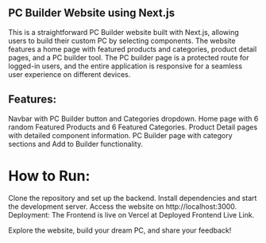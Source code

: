 ## PC Builder Website using Next.js

This is a straightforward PC Builder website built with Next.js, allowing users to build their custom PC by selecting components. The website features a home page with featured products and categories, product detail pages, and a PC builder tool. The PC builder page is a protected route for logged-in users, and the entire application is responsive for a seamless user experience on different devices.

## Features:

Navbar with PC Builder button and Categories dropdown.
Home page with 6 random Featured Products and 6 Featured Categories.
Product Detail pages with detailed component information.
PC Builder page with category sections and Add to Builder functionality.

# How to Run:

Clone the repository and set up the backend.
Install dependencies and start the development server.
Access the website on http://localhost:3000.
Deployment:
The Frontend is live on Vercel at Deployed Frontend Live Link.

Explore the website, build your dream PC, and share your feedback!